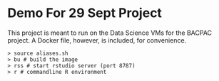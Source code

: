 Demo For 29 Sept Project
========================

This project is meant to run on the Data Science VMs for the BACPAC
project. A Docker file, however, is included, for convenience.

    > source aliases.sh
    > bu # build the image
    > rss # start rstudio server (port 8787)
    > r # commandline R environment 
    
